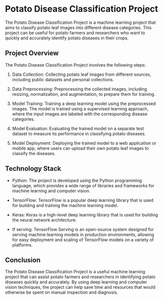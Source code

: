 
# Potato Disease Classification Project

The Potato Disease Classification Project is a machine learning project that aims to classify potato leaf images into different disease categories. This project can be useful for potato farmers and researchers who want to quickly and accurately identify potato diseases in their crops.

## Project Overview

The Potato Disease Classification Project involves the following steps:

1. Data Collection: Collecting potato leaf images from different sources, including public datasets and personal collections.

2. Data Preprocessing: Preprocessing the collected images, including resizing, normalization, and augmentation, to prepare them for training.

3. Model Training: Training a deep learning model using the preprocessed images. The model is trained using a supervised learning approach, where the input images are labeled with the corresponding disease categories.

4. Model Evaluation: Evaluating the trained model on a separate test dataset to measure its performance in classifying potato diseases.

5. Model Deployment: Deploying the trained model to a web application or mobile app, where users can upload their own potato leaf images to classify the diseases.

## Technology Stack

* Python: The project is developed using the Python programming language, which provides a wide range of libraries and frameworks for machine learning and computer vision.

* TensorFlow: TensorFlow is a popular deep learning library that is used for building and training the machine learning model.

* Keras: Keras is a high-level deep learning library that is used for building the neural network architecture.

* tf serving: TensorFlow Serving is an open-source system designed for serving machine learning models in production environments, allowing for easy deployment and scaling of TensorFlow models on a variety of platforms.

## Conclusion

The Potato Disease Classification Project is a useful machine learning project that can assist potato farmers and researchers in identifying potato diseases quickly and accurately. By using deep learning and computer vision techniques, the project can help save time and resources that would otherwise be spent on manual inspection and diagnosis.
